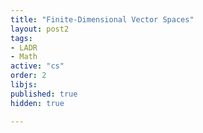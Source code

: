 ```yaml
---
title: "Finite-Dimensional Vector Spaces"
layout: post2
tags:
- LADR
- Math
active: "cs"
order: 2
libjs: 
published: true
hidden: true

---
```

<script>
   
var data1 = 
{"nodeData":{"id":"root","topic":"Finite-Dimensional\nVector Spaces","root":true,"children":[{"topic":"Span","id":"5507abf61de3cba9","direction":0,"show":"undefafadsfined","expanded":true,"children":[{"topic":"Linear combination","id":"55dd8eb36dcf2116"},{"topic":"Span is the set of all linear combinations of a list of vectors","id":"55ddadf66bfe65b6"},{"topic":"The span of a list of vectors is the smallest subspace containing all the vectors in the list.","id":"55ddb41f78dc0c7d"},{"topic":"Definition spans","id":"55ddbc2a76e1822b","show":"If $\\operatorname{span}\\left(v_{1}, \\ldots, v_{m}\\right)$ equals $V,$ we say that $v_{1}, \\ldots, v_{m}$ spans $V$"},{"topic":"Definition finite-dimensional vector space","id":"55ddcd946642c2f0"},{"topic":"Polynomial","id":"55f06694cc959ba4","expanded":true,"children":[{"topic":"Degree of a polynomial","id":"55f06f8cbad70cd5"},{"topic":"$\\mathcal{P}_{m}(\\mathbf{F})$ is a finite-dimensional vector space","id":"55f07aa84bd0c83b"},{"topic":"$\\mathcal{P}(\\mathbf{F})$ is a infinite-dimensional vector space","id":"55f0892e4f9d9624"}]}]},{"topic":"Linear Independence","id":"55dd71a4fef0e41e","direction":1,"expanded":true,"children":[{"topic":"Linear Independence and linearly dependent","id":"55f10dce440d72f5","show":"undefined"},{"topic":"Length of linearly independent list $\\leq$ length of spanning list","id":"55f21b66c7c9636e"},{"topic":"Every subspace of a finite-dimensional vector space is finite-dimensional","id":"55f225483ae6fb8f"}]},{"topic":"Bases","id":"55dd7548ebfca748","direction":0,"show":"A basis of $V$ is a list of vectors in $V$ that is linearly independent and spans $V$","expanded":true,"children":[{"topic":"Criterion for basis","id":"55f30a2433b798c8","show":"Mọi vector trong vector spaces chỉ biểu diễn ở một dạng duy nhất từ kết hợp tuyến tính của Bases"},{"topic":"Every spanning list in a vector space can be reduced to a basis of the vector space","id":"55f2fa17cd49b9e0"},{"topic":"Every finite-dimensional vector space has a basis","id":"55f3a8634f66a482"},{"topic":"The independent linear list is expandable to base","id":"55f3b9adb7a6d26e"},{"topic":"Every subspace of $V$ is part of a direct sum equal to $V$","id":"55f3d642bcdebdc8"}]},{"topic":"Dimension","id":"55dd7915ed38c2d1","direction":1,"expanded":true,"children":[{"topic":"Any two bases of a finite-dimensional vector space have the same length","id":"5607dba112b6e52a"},{"topic":"Definition dimension, dim $V$","id":"5607eed118f64cfc"},{"topic":"Dimension of a subspace  $\\leq$ The dimension of the vector space containing it","id":"5608711284910acd"},{"topic":"Every linearly independent list of vectors in $V$ with length $\\operatorname{dim} V$ is a basis of $V$","id":"5608b4fa0a56996c"},{"topic":"Every spanning list of vectors in $V$ with length $\\operatorname{dim} V$ is a basis of $V$.","id":"5608cfec9abae8ce"},{"topic":"Dimension of a sum","id":"5608df0f8c189574","show":"If $U_{1}$ and $U_{2}$ are subspaces of a finite-dimensional vector space, then\n\\[\n\\operatorname{dim}\\left(U_{1}+U_{2}\\right)=\\operatorname{dim} U_{1}+\\operatorname{dim} U_{2}-\\operatorname{dim}\\left(U_{1} \\cap U_{2}\\right)\n\\]"}]}],"expanded":true},"linkData":{}}
</script>



